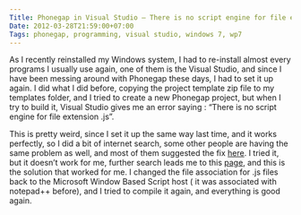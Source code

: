 ```yaml
---
Title: Phonegap in Visual Studio – There is no script engine for file extension ‘.js’
Date: 2012-03-28T21:59:00+07:00
Tags: phonegap, programming, visual studio, windows 7, wp7
---
```


As I recently reinstalled my Windows system, I had to re-install almost
every programs I usually use again, one of them is the Visual Studio, and
since I have been messing around with Phonegap these days, I had to set
it up again. I did what I did before, copying the project template zip
file to my templates folder, and I tried to create a new Phonegap
project, but when I try to build it, Visual Studio gives me an error
saying : “There is no script engine for file extension .js”.

This is pretty weird, since I set it up the same way last time, and it
works perfectly, so I did a bit of internet search, some other people
are having the same problem as well, and most of them suggested the fix
[here][link1]. I tried it, but it doesn’t work for me, further search leads me
to this [page][link2], and this is the solution that worked for me. I changed
the file association for .js files back to the Microsoft Window Based
Script host ( it was associated with notepad++ before), and I tried to
compile it again, and everything is good again.


[link1]: http://www.winhelponline.com/articles/230/1/Error-There-is-no-script-engine-for-file-extension-when-running-js-files.html
[link2]: https://answers.microsoft.com/en-us/windows/forum/windows_7-system/fix-there-is-no-script-engine-for-file-extension/95d58867-3f31-45e3-aeaf-32ecea4d33c1
